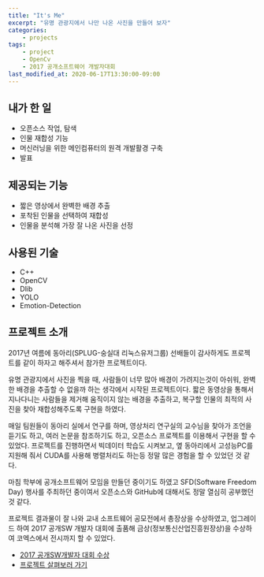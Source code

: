 ```yaml
---
title: "It's Me"
excerpt: "유명 관광지에서 나만 나온 사진을 만들어 보자"
categories:
    - projects
tags:
    - project
    - OpenCv
    - 2017 공개소프트웨어 개발자대회
last_modified_at: 2020-06-17T13:30:00-09:00
---
```

## 내가 한 일
- 오픈소스 작업, 탐색
- 인물 재합성 기능
- 머신러닝을 위한 메인컴퓨터의 원격 개발활경 구축
- 발표

## 제공되는 기능
- 짧은 영상에서 완벽한 배경 추출
- 포착된 인물을 선택하여 재합성
- 인물을 분석해 가장 잘 나온 사진을 선정

## 사용된 기술
- C++
- OpenCV
- Dlib
- YOLO
- Emotion-Detection

## 프로젝트 소개
2017년 여름에 동아리(SPLUG-숭실대 리눅스유저그룹) 선배들이 감사하게도 프로젝트를 같이 하자고 해주셔서 참가한 프로젝트이다.  
 
유명 관광지에서 사진을 찍을 때, 사람들이 너무 많아 배경이 가려지는것이 아쉬워, 완벽한 배경을 추출할 수 없을까 하는 생각에서 시작된 프로젝트이다.
  짧은 동영상을 통해서 지나다니는 사람들을 제거해 움직이지 않는 배경을 추출하고, 복구할 인물의 최적의 사진을 찾아 재합성해주도록 구현을 하였다. 

 매일 팀원들이 동아리 실에서 연구를 하며, 영상처리 연구실의 교수님을 찾아가 조언을 듣기도 하고,   여러 논문을 참조하기도 하고, 오픈소스 프로젝트를 이용해서 구현을 할 수 있었다.
프로젝트를 진행하면서  빅데이터 학습도 시켜보고, 옆 동아리에서 고성능PC를 지원해 줘서 CUDA를 사용해 병렬처리도 하는등 정말 많은 경험을 할 수 있었던 것 같다.  
  
마침 학부에 공개소프트웨어 모임을 만들던 중이기도 하였고 SFD(Software Freedom Day) 행사를 주최하던 중이여서 
오픈소스와 GitHub에 대해서도 정말 열심히 공부했던것 같다. 

프로젝트 결과물이 잘 나와 교내 소프트웨어 공모전에서 총장상을 수상하였고,
 업그레이드 하여 2017 공개SW 개발자 대회에 출품해 금상(정보통신산업진흥원장상)을 수상하여 코엑스에서 전시까지 할 수 있었다.
 
- [2017 공개SW개발자 대회 수상](https://www.oss.kr/dev_competition_activities/show/ffd9cf9d-8f9a-483a-b7a0-62140f40996a)  
- [프로젝트 살펴보러 가기](https://github.com/always0ne/Its-Me)  
